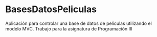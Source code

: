 # BasesDatosPeliculas
 Aplicación para controlar una base de datos de películas utilizando el modelo MVC. Trabajo para la asignatura de Programación III

